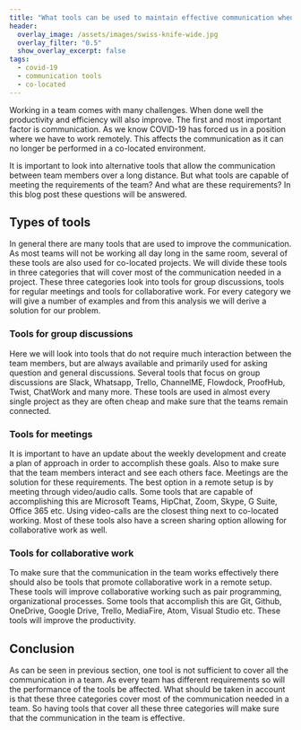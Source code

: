 ```yaml
---
title: "What tools can be used to maintain effective communication when not working co-located?"
header:
  overlay_image: /assets/images/swiss-knife-wide.jpg
  overlay_filter: "0.5"
  show_overlay_excerpt: false
tags:
  - covid-19
  - communication tools
  - co-located
---
```

Working in a team comes with many challenges. When done well the productivity and efficiency will also improve.
The first and most important factor is communication. As we know COVID-19 has
forced us in a position where we have to work remotely.
This affects the communication as it can no longer be performed in a co-located environment. 

It is important to look into alternative tools that allow the communication between team members over a long distance. 
But what tools are capable of meeting the requirements of the team? And what are these requirements?
In this blog post these questions will be answered.

## Types of tools
In general there are many tools that are used to improve the communication. As most teams will not be working all day long in the same room, several of these tools are also used for co-located projects.
We will divide these tools in three categories that will cover most of the communication needed in a project. 
These three categories look into tools for group discussions, tools for regular meetings and tools for collaborative work.
For every category we will give a number of examples and from this analysis we will derive a solution for our problem.

### Tools for group discussions
Here we will look into tools that do not require much interaction between the team members, but are always available and primarily used for asking question and general discussions.
Several tools that focus on group discussions are Slack, Whatsapp, Trello, ChannelME, Flowdock, ProofHub, Twist, ChatWork and many more.
These tools are used in almost every single project as they are often cheap and make sure that the teams remain connected. 


### Tools for meetings
It is important to have an update about the weekly development and create a plan of approach in order to accomplish these goals. Also to make sure that the team members interact and see each others face.
Meetings are the solution for these requirements. The best option in a remote setup is by meeting through video/audio calls. 
Some tools that are capable of accomplishing this are Microsoft Teams, HipChat, Zoom, Skype, G Suite, Office 365 etc.
Using video-calls are the closest thing next to co-located working. Most of these tools also have a screen sharing option allowing for collaborative work as well.


### Tools for collaborative work
To make sure that the communication in the team works effectively there should also be tools that promote collaborative work in a remote setup. 
These tools will improve collaborative working such as pair programming, organizational processes. 
Some tools that accomplish this are Git, Github, OneDrive, Google Drive, Trello, MediaFire, Atom, Visual Studio etc.
These tools will improve the productivity.


## Conclusion
As can be seen in previous section, one tool is not sufficient to cover all the communication in a team. As every team has different requirements so will the performance of the tools be affected.
What should be taken in account is that these three categories cover most of the communication needed in a team. 
So having tools that cover all these three categories will make sure that the communication in the team is effective.


